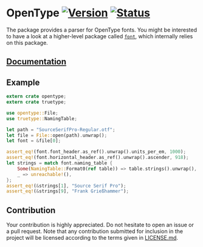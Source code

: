 # OpenType [![Version][version-img]][version-url] [![Status][status-img]][status-url]

The package provides a parser for OpenType fonts. You might be interested to
have a look at a higher-level package called [`font`][font], which internally
relies on this package.

## [Documentation][doc]

## Example

```rust
extern crate opentype;
extern crate truetype;

use opentype::File;
use truetype::NamingTable;

let path = "SourceSerifPro-Regular.otf";
let file = File::open(path).unwrap();
let font = &file[0];

assert_eq!(font.font_header.as_ref().unwrap().units_per_em, 1000);
assert_eq!(font.horizontal_header.as_ref().unwrap().ascender, 918);
let strings = match font.naming_table {
    Some(NamingTable::Format0(ref table)) => table.strings().unwrap(),
    _ => unreachable!(),
};
assert_eq!(&strings[1], "Source Serif Pro");
assert_eq!(&strings[9], "Frank Grießhammer");
```

## Contribution

Your contribution is highly appreciated. Do not hesitate to open an issue or a
pull request. Note that any contribution submitted for inclusion in the project
will be licensed according to the terms given in [LICENSE.md](LICENSE.md).

[font]: https://github.com/bodoni/font

[doc]: https://bodoni.github.io/opentype
[status-img]: https://travis-ci.org/bodoni/opentype.svg?branch=master
[status-url]: https://travis-ci.org/bodoni/opentype
[version-img]: https://img.shields.io/crates/v/opentype.svg
[version-url]: https://crates.io/crates/opentype
